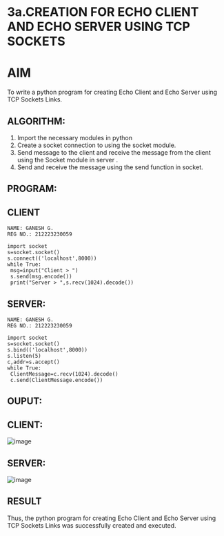 # 3a.CREATION FOR ECHO CLIENT AND ECHO SERVER USING TCP SOCKETS
# AIM
To write a python program for creating Echo Client and Echo Server using TCP
Sockets Links.
## ALGORITHM:
1. Import the necessary modules in python
2. Create a socket connection to using the socket module.
3. Send message to the client and receive the message from the client using the Socket module in
 server .
4. Send and receive the message using the send function in socket.
## PROGRAM:
## CLIENT
~~~
NAME: GANESH G.
REG NO.: 212223230059

import socket
s=socket.socket()
s.connect(('localhost',8000))
while True:
 msg=input("Client > ")
 s.send(msg.encode())
 print("Server > ",s.recv(1024).decode())
~~~
## SERVER:
~~~
NAME: GANESH G.
REG NO.: 212223230059

import socket
s=socket.socket()
s.bind(('localhost',8000))
s.listen(5)
c,addr=s.accept()
while True:
 ClientMessage=c.recv(1024).decode()
 c.send(ClientMessage.encode())
~~~
## OUPUT:

## CLIENT:
![image](https://github.com/user-attachments/assets/77f284f4-0842-4297-9047-819a5ffe05e4)

## SERVER:
![image](https://github.com/user-attachments/assets/b9c586e1-5730-427e-a436-0b888e7e16b8)

## RESULT
Thus, the python program for creating Echo Client and Echo Server using TCP Sockets Links 
was successfully created and executed.
